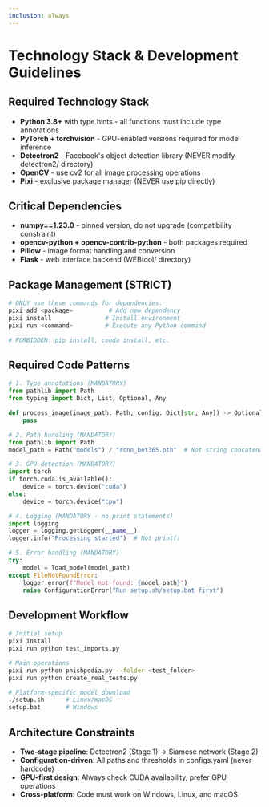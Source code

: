 ```yaml
---
inclusion: always
---
```


# Technology Stack & Development Guidelines

## Required Technology Stack

- **Python 3.8+** with type hints - all functions must include type annotations
- **PyTorch + torchvision** - GPU-enabled versions required for model inference
- **Detectron2** - Facebook's object detection library (NEVER modify detectron2/ directory)
- **OpenCV** - use cv2 for all image processing operations
- **Pixi** - exclusive package manager (NEVER use pip directly)

## Critical Dependencies

- **numpy==1.23.0** - pinned version, do not upgrade (compatibility constraint)
- **opencv-python + opencv-contrib-python** - both packages required
- **Pillow** - image format handling and conversion
- **Flask** - web interface backend (WEBtool/ directory)

## Package Management (STRICT)

```bash
# ONLY use these commands for dependencies:
pixi add <package>          # Add new dependency
pixi install               # Install environment
pixi run <command>         # Execute any Python command

# FORBIDDEN: pip install, conda install, etc.
```

## Required Code Patterns

```python
# 1. Type annotations (MANDATORY)
from pathlib import Path
from typing import Dict, List, Optional, Any

def process_image(image_path: Path, config: Dict[str, Any]) -> Optional[Dict[str, float]]:
    pass

# 2. Path handling (MANDATORY)
from pathlib import Path
model_path = Path("models") / "rcnn_bet365.pth"  # Not string concatenation

# 3. GPU detection (MANDATORY)
import torch
if torch.cuda.is_available():
    device = torch.device("cuda")
else:
    device = torch.device("cpu")

# 4. Logging (MANDATORY - no print statements)
import logging
logger = logging.getLogger(__name__)
logger.info("Processing started")  # Not print()

# 5. Error handling (MANDATORY)
try:
    model = load_model(model_path)
except FileNotFoundError:
    logger.error(f"Model not found: {model_path}")
    raise ConfigurationError("Run setup.sh/setup.bat first")
```

## Development Workflow

```bash
# Initial setup
pixi install
pixi run python test_imports.py

# Main operations
pixi run python phishpedia.py --folder <test_folder>
pixi run python create_real_tests.py

# Platform-specific model download
./setup.sh      # Linux/macOS
setup.bat       # Windows
```

## Architecture Constraints

- **Two-stage pipeline**: Detectron2 (Stage 1) → Siamese network (Stage 2)
- **Configuration-driven**: All paths and thresholds in configs.yaml (never hardcode)
- **GPU-first design**: Always check CUDA availability, prefer GPU operations
- **Cross-platform**: Code must work on Windows, Linux, and macOS